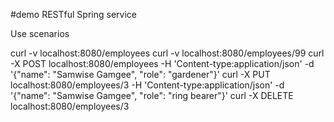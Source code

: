 #demo RESTful Spring service

Use scenarios

curl -v localhost:8080/employees
curl -v localhost:8080/employees/99
curl -X POST localhost:8080/employees -H 'Content-type:application/json' -d '{"name": "Samwise Gamgee", "role": "gardener"}'
curl -X PUT localhost:8080/employees/3 -H 'Content-type:application/json' -d '{"name": "Samwise Gamgee", "role": "ring bearer"}'
curl -X DELETE localhost:8080/employees/3